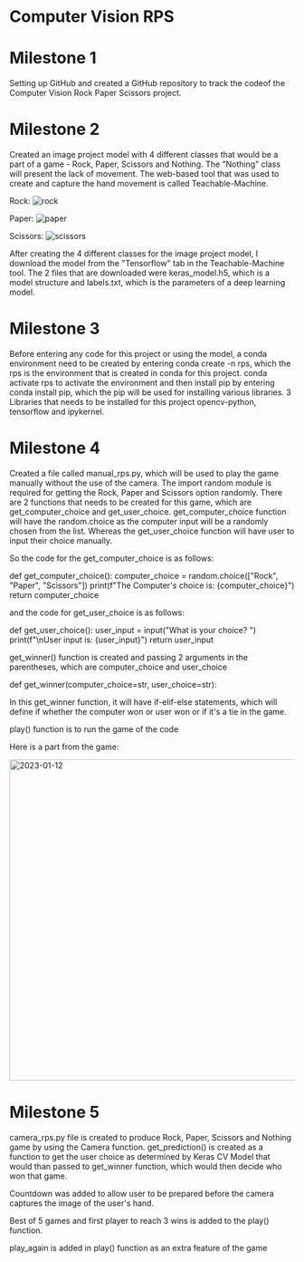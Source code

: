 # Computer Vision RPS
# Milestone 1
Setting up GitHub and created a GitHub repository to track the codeof the Computer Vision Rock Paper Scissors project.

# Milestone 2
Created an image project model with 4 different classes that would be a part of a game - Rock, Paper, Scissors and Nothing. The "Nothing" class will present the lack of movement. The web-based tool that was used to create and capture the hand movement is called Teachable-Machine.

Rock:
![rock](https://user-images.githubusercontent.com/119499198/218551051-c689017d-bf2c-4335-87b8-e7d5bc291c0d.jpg)

Paper:
![paper](https://user-images.githubusercontent.com/119499198/218551081-b026809e-3945-4589-873b-57fafd404994.jpg)

Scissors:
![scissors](https://user-images.githubusercontent.com/119499198/218551099-a4ecd81e-6f28-4941-97d5-e560157e70c8.jpg)

After creating the 4 different classes for the image project model, I download the model from the "Tensorflow" tab in the Teachable-Machine tool. The 2 files that are downloaded were keras_model.h5, which is a model structure and labels.txt, which is the parameters of a deep learning model.

# Milestone 3
Before entering any code for this project or using the model, a conda environment need to be created by entering conda create -n rps, which the rps is the environment that is created in conda for this project. conda activate rps to activate the environment and then install pip by entering conda install pip, which the pip will be used for installing various libraries. 3 Libraries that needs to be installed for this project opencv-python, tensorflow and ipykernel.

# Milestone 4
Created a file called manual_rps.py, which will be used to play the game manually without the use of the camera. The import random module is required for getting the Rock, Paper and Scissors option randomly. There are 2 functions that needs to be created for this game, which are get_computer_choice and get_user_choice. get_computer_choice function will have the random.choice as the computer input will be a randomly chosen from the list. Whereas the get_user_choice function will have user to input their choice manually. 

So the code for the get_computer_choice is as follows:

def get_computer_choice():
    computer_choice = random.choice(["Rock", "Paper", "Scissors"])
    print(f"The Computer's choice is: {computer_choice}")
    return computer_choice
    
and the code for get_user_choice is as follows:

def get_user_choice():
    user_input = input("What is your choice? ")
    print(f"\nUser input is: {user_input}")
    return user_input
    
get_winner() function is created and passing 2 arguments in the parentheses, which are computer_choice and user_choice

def get_winner(computer_choice=str, user_choice=str):

In this get_winner function, it will have if-elif-else statements, which will define if whether the computer won or user won or if it's a tie in the game.

play() function is to run the game of the code

Here is a part from the game:

<img width="567" alt="2023-01-12" src="https://user-images.githubusercontent.com/119499198/212205014-526be933-7b8f-44d7-9c6c-39338772dda3.png">


# Milestone 5
camera_rps.py file is created to produce Rock, Paper, Scissors and Nothing game by using the Camera function. get_prediction() is created as a function to get the user choice as determined by Keras CV Model that would than passed to get_winner function, which would then decide who won that game.

Countdown was added to allow user to be prepared before the camera captures the image of the user's hand.

Best of 5 games and first player to reach 3 wins is added to the play() function.

play_again is added in play() function as an extra feature of the game
